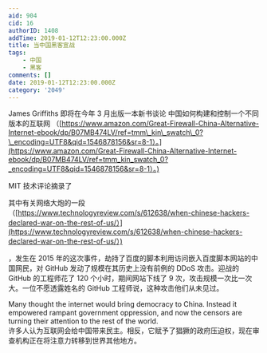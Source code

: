 ```yaml
---
aid: 904
cid: 16
authorID: 1408
addTime: 2019-01-12T12:23:00.000Z
title: 当中国黑客宣战
tags:
    - 中国
    - 黑客
comments: []
date: 2019-01-12T12:23:00.000Z
category: '2049'
---
```


James Griffiths 即将在今年 3 月出版一本新书谈论 中国如何构建和控制一个不同版本的互联网 （[https://www.amazon.com/Great-Firewall-China-Alternative-Internet-ebook/dp/B07MB474LV/ref=tmm\_kin\_swatch\_0?\_encoding=UTF8&qid=1546878156&sr=8-1）。](https://www.amazon.com/Great-Firewall-China-Alternative-Internet-ebook/dp/B07MB474LV/ref=tmm_kin_swatch_0?_encoding=UTF8&qid=1546878156&sr=8-1）。)

MIT 技术评论摘录了

其中有关网络大炮的一段（[https://www.technologyreview.com/s/612638/when-chinese-hackers-declared-war-on-the-rest-of-us/）](https://www.technologyreview.com/s/612638/when-chinese-hackers-declared-war-on-the-rest-of-us/）)

，发生在 2015 年的这次事件，劫持了百度的脚本利用访问嵌入百度脚本网站的中国网民，对 GitHub 发动了规模在其历史上没有前例的 DDoS 攻击。迎战的 GitHub 的工程师花了 120 个小时，期间网站下线了 9 次，攻击规模一次比一次大。一位不愿透露姓名的 GitHub 工程师说，这种攻击他们从未见过。

Many thought the internet would bring democracy to China. Instead it empowered rampant government oppression, and now the censors are turning their attention to the rest of the world.  
许多人认为互联网会给中国带来民主。相反，它赋予了猖獗的政府压迫权，现在审查机构正在将注意力转移到世界其他地方。
